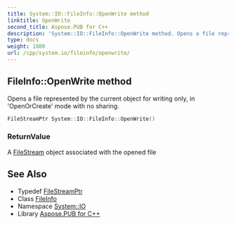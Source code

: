 ```yaml
---
title: System::IO::FileInfo::OpenWrite method
linktitle: OpenWrite
second_title: Aspose.PUB for C++
description: 'System::IO::FileInfo::OpenWrite method. Opens a file represented by the current object for writing only, in ''OpenOrCreate'' mode with no sharing in C++.'
type: docs
weight: 1800
url: /cpp/system.io/fileinfo/openwrite/
---
```

## FileInfo::OpenWrite method


Opens a file represented by the current object for writing only, in 'OpenOrCreate' mode with no sharing.

```cpp
FileStreamPtr System::IO::FileInfo::OpenWrite()
```


### ReturnValue

A [FileStream](../../filestream/) object associated with the opened file

## See Also

* Typedef [FileStreamPtr](../../../system/filestreamptr/)
* Class [FileInfo](../)
* Namespace [System::IO](../../)
* Library [Aspose.PUB for C++](../../../)
